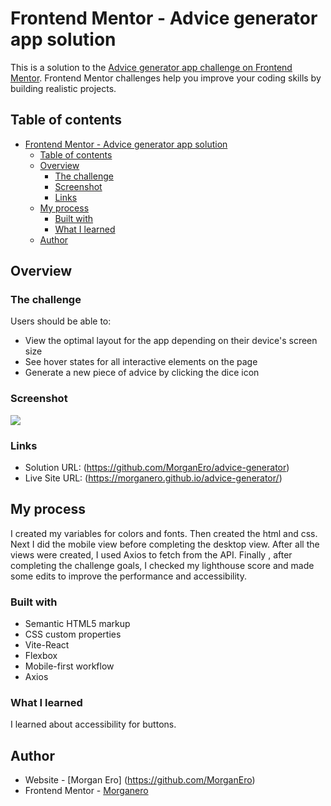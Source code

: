 # Frontend Mentor - Advice generator app solution

This is a solution to the [Advice generator app challenge on Frontend Mentor](https://www.frontendmentor.io/challenges/advice-generator-app-QdUG-13db). Frontend Mentor challenges help you improve your coding skills by building realistic projects.

## Table of contents

- [Frontend Mentor - Advice generator app solution](#frontend-mentor---advice-generator-app-solution)
  - [Table of contents](#table-of-contents)
  - [Overview](#overview)
    - [The challenge](#the-challenge)
    - [Screenshot](#screenshot)
    - [Links](#links)
  - [My process](#my-process)
    - [Built with](#built-with)
    - [What I learned](#what-i-learned)
  - [Author](#author)

## Overview

### The challenge

Users should be able to:

- View the optimal layout for the app depending on their device's screen size
- See hover states for all interactive elements on the page
- Generate a new piece of advice by clicking the dice icon

### Screenshot

![](/assets/images/Screen%20Shot%202024-05-07%20at%2010.30.04.png)

### Links

- Solution URL: (https://github.com/MorganEro/advice-generator)
- Live Site URL: (https://morganero.github.io/advice-generator/)

## My process

I created my variables for colors and fonts. Then created the html and css. Next I did the mobile view before completing the desktop view. After all the views were created, I used Axios to fetch from the API. Finally , after completing the challenge goals, I checked my lighthouse score and made some edits to improve the performance and accessibility.

### Built with

- Semantic HTML5 markup
- CSS custom properties
- Vite-React
- Flexbox
- Mobile-first workflow
- Axios

### What I learned

I learned about accessibility for buttons.

## Author

- Website - [Morgan Ero] (https://github.com/MorganEro)
- Frontend Mentor - [Morganero](https://www.frontendmentor.io/profile/MorganEro)

